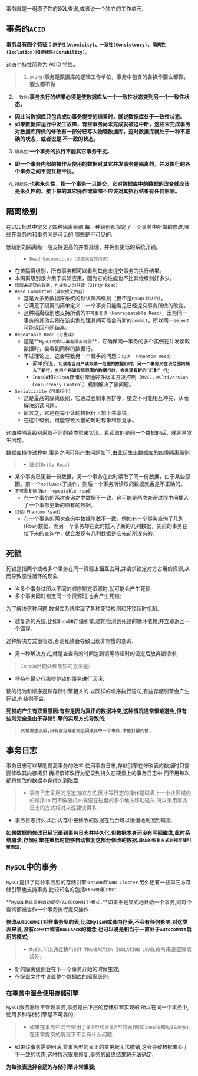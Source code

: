 事务就是一组原子性的SQL查询,或者说一个独立的工作单元.

## 事务的`ACID`

**事务具有四个特征：`原子性(Atomicity)`、`一致性(Consistency)`、`隔离性(Isolation)`和`持续性(Durability)`。**

这四个特性简称为 ACID 特性。
     
>1. `原子性`:**事务是数据库的逻辑工作单位，事务中包含的各操作要么都做，要么都不做**
2. `一致性`:**事务执行的结果必须是使数据库从一个一致性状态变到另一个一致性状态。**
  + **因此当数据库只包含成功事务提交的结果时，就说数据库处于一致性状态。**
  + **如果数据库运行中发生故障，有些事务尚未完成就被迫中断，这些未完成事务对数据库所做的修改有一部分已写入物理数据库，这时数据库就处于一种不正确的状态，或者说是 不一致的状态。**
3. `隔离性`:**一个事务的执行不能其它事务干扰。**
  + **即一个事务内部的操作及使用的数据对其它并发事务是隔离的，并发执行的各个事务之间不能互相干扰。**
4. `持续性`:**也称永久性，指一个事务一旦提交，它对数据库中的数据的改变就应该是永久性的。接下来的其它操作或故障不应该对其执行结果有任何影响。**

## 隔离级别

在SQL标准中定义了四种隔离级别,每一种级别都规定了一个事务中所做的修改,哪些在事务内和事务间是可见的,哪些是不可见的.

低级别的隔离级一般支持更高的并发处理，并拥有更低的系统开销。

>+ `Read Uncommitted（读取未提交内容）`
  + 在该隔离级别，所有事务都可以看到其他未提交事务的执行结果。
  + 本隔离级别很少用于实际应用，因为它的性能也不比其他级别好多少。
  + `读取未提交的数据，也被称之为脏读（Dirty Read）`
+ `Read Committed（读取提交内容）`
  + 这是大多数数据库系统的默认隔离级别（但不是`MySQL默认的`）。
  + 它满足了隔离的简单定义：一个事务只能看见已经提交事务所做的改变。
  + 这种隔离级别也支持所谓的`不可重复读（Nonrepeatable Read）`，因为同一事务的其他实例在该实例处理其间可能会有新的`commit`，所以同一`select`可能返回不同结果。
+ `Repeatable Read（可重读）`
  + 这是**`MySQL的默认事务隔离级别`**，它确保同一事务的多个实例在并发读取数据时，会看到同样的数据行。
  + 不过理论上，这会导致另一个棘手的问题：`幻读 （Phantom Read）`;
    + 简单的说，**`幻读指当用户读取某一范围的数据行时，另一个事务又在该范围内插入了新行，当用户再读取该范围的数据行时，会发现有新的“幻影” 行`**;
    + `InnoDB`和`Falcon`存储引擎通过多版本并发控制（`MVCC，Multiversion Concurrency Control`）机制解决了该问题。
+ `Serializable（可串行化）`
  + 这是最高的隔离级别，它通过强制事务排序，使之不可能相互冲突，从而解决幻读问题。
  + 简言之，它是在每个读的数据行上加上共享锁。
  + 在这个级别，可能导致大量的超时现象和锁竞争。

这四种隔离级别采取不同的锁类型来实现，若读取的是同一个数据的话，就容易发生问题。


数据库操作过程中,事务之间可能产生问题如下,由此衍生出数据库的四类隔离级别:

>+ `脏读(Drity Read)`
  + 某个事务已更新一份数据，另一个事务在此时读取了同一份数据，由于某些原因，前一个`RollBack`了操作，则后一个事务所读取的数据就会是不正确的。
+ `不可重复读(Non-repeatable read)`
  + 在一个事务的两次查询之中数据不一致，这可能是两次查询过程中间插入了一个事务更新的原有的数据。
+ `幻读(Phantom Read)`
  + 在一个事务的两次查询中数据笔数不一致，例如有一个事务查询了几列(Row)数据，而另一个事务却在此时插入了新的几列数据，先前的事务在接下来的查询中，就会发现有几列数据是它先前所没有的。

## 死锁

死锁是指两个或者多个事务在同一资源上相互占用,并请求锁定对方占用的资源,从而导致恶性循环的现象.

+ 当多个事务试图以不同的顺序锁定资源时,就可能会产生死锁;
+ 多个事务同时锁定同一个资源时,也会产生死锁;

为了解决这种问题,数据库系统实现了各种死锁检测和死锁超时机制.

+ 越复杂的系统,比如`InnoDB`存储引擎,越能检测到死锁的循环依赖,并立即返回一个错误.

这种解决方式很有效,否则死锁会导致出现非常慢的查询.

+ 另一种解决方式,就是当查询的时间达到锁等待超时的设定后放弃锁请求;

>`InnoDB`目前处理死锁的方法是:
+ 将持有最少行级排他锁的事务进行回滚;

锁的行为和顺序是和存储引擎相关的.以同样的顺序执行语句,有些存储引擎会产生死锁,有些则不会.

**死锁的产生有双重原因:有些是因为真正的数据冲突,这种情况通常很难避免,但有些则完全是由于存储引擎的实现方式导致的;**

>**`死锁发生以后,只有部分或者完全回滚其中一个事务,才能打破死锁;`**

## 事务日志

事务日志可以帮助提高事务的效率.使用事务日志,存储引擎在修改表的数据时只需要修改其内存拷贝,再把该修改行为记录到持久在硬盘上的事务日志中,而不用每次都将修改的数据本身持久到磁盘.

>+ 事务日志采用的是追加的方式,因此写日志的操作是磁盘上一小块区域内的顺序`IO`,而不像随机`IO`需要在磁盘的多个地方移动磁头,所以采用事务日志的方式相对来说要快得多.
+ 事务日志持久以后,内存中被修改的数据在后台可以慢慢地刷回到磁盘.

**如果数据的修改已经记录到事务日志并持久化,但数据本身还没有写回磁盘,此时系统崩溃,存储引擎在重启时能够自动恢复这部分修改的数据.`具体的恢复方式则视存储引擎而定;`**

## `MySQL`中的事务

`MySQL`提供了两种事务型的存储引擎:`InnoDB`和`NDB Cluster`.另外还有一些第三方存储引擎也支持事务,比较知名的包括`XtraDB`和`PBXT`.

**`MySQL默认采用自动提交(AUTOCOMMIT)模式.`**如果不是显式地开始一个事务,则每个查询都被当作一个事务执行提交操作.

**修改`AUTOCOMMIT`对非事务型的表,比如`MyISAM`或者内存表,不会有任何影响.对这类表来说,没有`COMMIT`或者`ROLLBACK`的概念,也可以说是相当于一直处于`AUTOCOMMIT`启用的模式;**


>+ `MySQL`可以通过执行`SET TRANSACTION ISOLATION LEVEL`命令来设置隔离级别;
  + 新的隔离级别会在下一个事务开始的时候生效;
+ 在配置文件中设置整个数据库的隔离级别;

### 在事务中混合使用存储引擎

`MySQL`服务器层不管理事务,事务是由下层的存储引擎实现的.所以在同一个事务中,使用多种存储引擎是不可靠的;

>+ 如果在事务中混合使用了`事务型`和`非事务型`的表(例如`InnoDB`和`MyISAM`表),在正常提交的情况下不会有什么问题;
+ 如果该事务需要回滚,非事务型的表上的变更就无法撤销,这会导致数据库处于不一致的状态,这种情况很难修复,事务的最终结果将无法确定.
  
**为每张表选择合适的存储引擎非常重要;**


